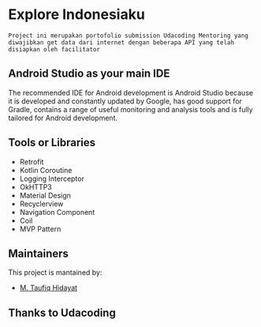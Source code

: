 # Explore Indonesiaku

    Project ini merupakan portofolio submission Udacoding Mentoring yang diwajibkan get data dari internet dengan beberapa API yang telah disiapkan oleh facilitator

## Android Studio as your main IDE
   The recommended IDE for Android development is Android Studio because it is developed and constantly updated by Google, has good support for Gradle, contains a range of useful monitoring and analysis tools and is fully tailored for Android development.


## Tools or Libraries
* Retrofit
* Kotlin Coroutine
* Logging Interceptor
* OkHTTP3
* Material Design
* Recyclerview
* Navigation Component
* Coil
* MVP Pattern


## Maintainers
This project is mantained by:
* [M. Taufiq Hidayat](http://github.com/MtaufiqH)


## Thanks to Udacoding

